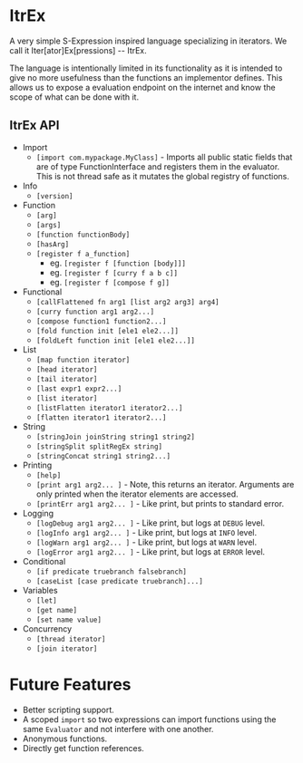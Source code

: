 # ItrEx

A very simple S-Expression inspired language specializing in iterators.
We call it Iter[ator]Ex[pressions] -- ItrEx.

The language is intentionally limited in its functionality as it
is intended to give no more usefulness than the functions an
implementor defines. This allows us to expose a evaluation 
endpoint on the internet and know the scope of what can be done
with it.

## ItrEx API 

* Import
  * `[import com.mypackage.MyClass]` - Imports all public static fields
    that are of type FunctionInterface and registers them in the 
    evaluator. This is not thread safe as it mutates the global
    registry of functions.
* Info
  * `[version]`
* Function
  * `[arg]`
  * `[args]`
  * `[function functionBody]`
  * `[hasArg]`
  * `[register f a_function]`
    * eg. `[register f [function [body]]]`
    * eg. `[register f [curry f a b c]]`
    * eg. `[register f [compose f g]]`
* Functional
  * `[callFlattened fn arg1 [list arg2 arg3] arg4]`
  * `[curry function arg1 arg2...]`
  * `[compose function1 function2...]`
  * `[fold function init [ele1 ele2...]]`
  * `[foldLeft function init [ele1 ele2...]]`
* List
  * `[map function iterator]`
  * `[head iterator]`
  * `[tail iterator]`
  * `[last expr1 expr2...]`
  * `[list iterator]`
  * `[listFlatten iterator1 iterator2...]`
  * `[flatten iterator1 iterator2...]`
* String
  * `[stringJoin joinString string1 string2]`
  * `[stringSplit splitRegEx string]`
  * `[stringConcat string1 string2...]`
* Printing
  * `[help]`
  * `[print arg1 arg2... ]` - Note, this returns an iterator.
    Arguments are only printed when the iterator elements are accessed.
  * `[printErr arg1 arg2... ]` - Like print, but prints to standard error.
* Logging
  * `[logDebug arg1 arg2... ]` - Like print, but logs at `DEBUG` level.
  * `[logInfo arg1 arg2... ]` - Like print, but logs at `INFO` level.
  * `[logWarn arg1 arg2... ]` - Like print, but logs at `WARN` level.
  * `[logError arg1 arg2... ]` - Like print, but logs at `ERROR` level.
* Conditional
  * `[if predicate truebranch falsebranch]`
  * `[caseList [case predicate truebranch]...]`
* Variables
  * `[let]`
  * `[get name]`
  * `[set name value]`
* Concurrency
  * `[thread iterator]`
  * `[join iterator]`

# Future Features

* Better scripting support.
* A scoped `import` so two expressions can import functions 
  using the same `Evaluator` and not interfere with one another.
* Anonymous functions.
* Directly get function references.

